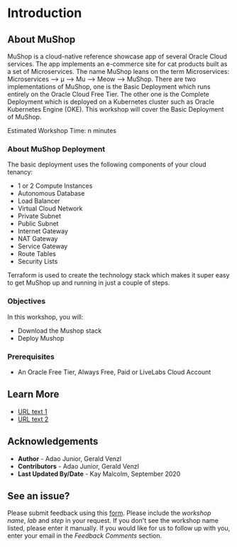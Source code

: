 # Introduction

## About MuShop

MuShop is a cloud-native reference showcase app of several Oracle Cloud services. The app implements an e-commerce site for cat products built as a set of Microservices. The name MuShop leans on the term Microservices: Microservices --> μ --> Mu --> Meow --> MuShop. There are two implementations of MuShop, one is the Basic Deployment which runs entirely on the Oracle Cloud Free Tier. The other one is the Complete Deployment which is deployed on a Kubernetes cluster such as Oracle Kubernetes Engine (OKE). This workshop will cover the Basic Deployment of MuShop.

Estimated Workshop Time: n minutes 

### About MuShop Deployment
The basic deployment uses the following components of your cloud tenancy:

- 1 or 2 Compute Instances
- Autonomous Database
- Load Balancer
- Virtual Cloud Network
- Private Subnet
- Public Subnet
- Internet Gateway
- NAT Gateway
- Service Gateway
- Route Tables
- Security Lists

Terraform is used to create the technology stack which makes it super easy to get MuShop up and running in just a couple of steps.

### Objectives

In this workshop, you will:
* Download the Mushop stack
* Deploy Mushop

### Prerequisites
* An Oracle Free Tier, Always Free, Paid or LiveLabs Cloud Account


## Learn More
* [URL text 1](http://docs.oracle.com)
* [URL text 2](http://docs.oracle.com)

## Acknowledgements
* **Author** - Adao Junior, Gerald Venzl
* **Contributors** -  Adao Junior, Gerald Venzl
* **Last Updated By/Date** - Kay Malcolm, September 2020

## See an issue?
Please submit feedback using this [form](https://apexapps.oracle.com/pls/apex/f?p=133:1:::::P1_FEEDBACK:1). Please include the *workshop name*, *lab* and *step* in your request.  If you don't see the workshop name listed, please enter it manually. If you would like for us to follow up with you, enter your email in the *Feedback Comments* section.
